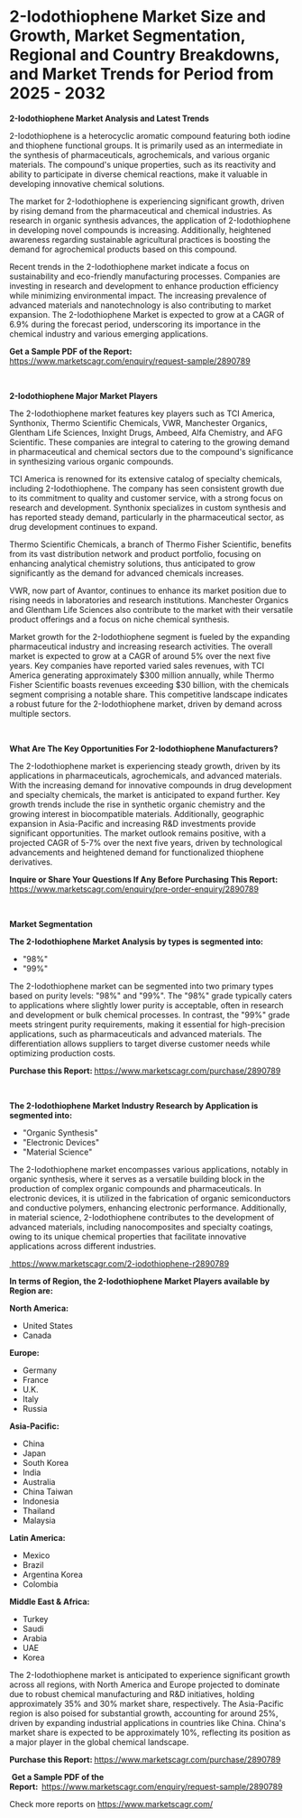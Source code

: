 <p><h1>2-Iodothiophene Market Size and Growth, Market Segmentation, Regional and Country Breakdowns, and Market Trends for Period from 2025 -  2032</h1></p><p><strong>2-Iodothiophene Market Analysis and Latest Trends</strong></p>
<p><p>2-Iodothiophene is a heterocyclic aromatic compound featuring both iodine and thiophene functional groups. It is primarily used as an intermediate in the synthesis of pharmaceuticals, agrochemicals, and various organic materials. The compound's unique properties, such as its reactivity and ability to participate in diverse chemical reactions, make it valuable in developing innovative chemical solutions.</p><p>The market for 2-Iodothiophene is experiencing significant growth, driven by rising demand from the pharmaceutical and chemical industries. As research in organic synthesis advances, the application of 2-Iodothiophene in developing novel compounds is increasing. Additionally, heightened awareness regarding sustainable agricultural practices is boosting the demand for agrochemical products based on this compound.</p><p>Recent trends in the 2-Iodothiophene market indicate a focus on sustainability and eco-friendly manufacturing processes. Companies are investing in research and development to enhance production efficiency while minimizing environmental impact. The increasing prevalence of advanced materials and nanotechnology is also contributing to market expansion. The 2-Iodothiophene Market is expected to grow at a CAGR of 6.9% during the forecast period, underscoring its importance in the chemical industry and various emerging applications.</p></p>
<p><strong>Get a Sample PDF of the Report:&nbsp;</strong> <a href="https://www.marketscagr.com/enquiry/request-sample/2890789?utm_campaign=1835&utm_medium=2&utm_source=Github&utm_content=ia&utm_term=14032025&utm_id=2-iodothiophene">https://www.marketscagr.com/enquiry/request-sample/2890789</a></p>
<p>&nbsp;</p>
<p><strong>2-Iodothiophene Major Market Players</strong></p>
<p><p>The 2-Iodothiophene market features key players such as TCI America, Synthonix, Thermo Scientific Chemicals, VWR, Manchester Organics, Glentham Life Sciences, Inxight Drugs, Ambeed, Alfa Chemistry, and AFG Scientific. These companies are integral to catering to the growing demand in pharmaceutical and chemical sectors due to the compound's significance in synthesizing various organic compounds.</p><p>TCI America is renowned for its extensive catalog of specialty chemicals, including 2-Iodothiophene. The company has seen consistent growth due to its commitment to quality and customer service, with a strong focus on research and development. Synthonix specializes in custom synthesis and has reported steady demand, particularly in the pharmaceutical sector, as drug development continues to expand. </p><p>Thermo Scientific Chemicals, a branch of Thermo Fisher Scientific, benefits from its vast distribution network and product portfolio, focusing on enhancing analytical chemistry solutions, thus anticipated to grow significantly as the demand for advanced chemicals increases.</p><p>VWR, now part of Avantor, continues to enhance its market position due to rising needs in laboratories and research institutions. Manchester Organics and Glentham Life Sciences also contribute to the market with their versatile product offerings and a focus on niche chemical synthesis.</p><p>Market growth for the 2-Iodothiophene segment is fueled by the expanding pharmaceutical industry and increasing research activities. The overall market is expected to grow at a CAGR of around 5% over the next five years. Key companies have reported varied sales revenues, with TCI America generating approximately $300 million annually, while Thermo Fisher Scientific boasts revenues exceeding $30 billion, with the chemicals segment comprising a notable share. This competitive landscape indicates a robust future for the 2-Iodothiophene market, driven by demand across multiple sectors.</p></p>
<p>&nbsp;</p>
<p><strong>What Are The Key Opportunities For 2-Iodothiophene Manufacturers?</strong></p>
<p><p>The 2-Iodothiophene market is experiencing steady growth, driven by its applications in pharmaceuticals, agrochemicals, and advanced materials. With the increasing demand for innovative compounds in drug development and specialty chemicals, the market is anticipated to expand further. Key growth trends include the rise in synthetic organic chemistry and the growing interest in biocompatible materials. Additionally, geographic expansion in Asia-Pacific and increasing R&D investments provide significant opportunities. The market outlook remains positive, with a projected CAGR of 5-7% over the next five years, driven by technological advancements and heightened demand for functionalized thiophene derivatives.</p></p>
<p><strong>Inquire or Share Your Questions If Any Before Purchasing This Report:</strong> <a href="https://www.marketscagr.com/enquiry/pre-order-enquiry/2890789?utm_campaign=1835&utm_medium=2&utm_source=Github&utm_content=ia&utm_term=14032025&utm_id=2-iodothiophene">https://www.marketscagr.com/enquiry/pre-order-enquiry/2890789</a></p>
<p>&nbsp;</p>
<p><strong>Market Segmentation</strong></p>
<p><strong>The 2-Iodothiophene Market Analysis by types is segmented into:</strong></p>
<p><ul><li>"98%"</li><li>"99%"</li></ul></p>
<p><p>The 2-Iodothiophene market can be segmented into two primary types based on purity levels: "98%" and "99%". The "98%" grade typically caters to applications where slightly lower purity is acceptable, often in research and development or bulk chemical processes. In contrast, the "99%" grade meets stringent purity requirements, making it essential for high-precision applications, such as pharmaceuticals and advanced materials. The differentiation allows suppliers to target diverse customer needs while optimizing production costs.</p></p>
<p><strong>Purchase this Report:&nbsp;</strong><a href="https://www.marketscagr.com/purchase/2890789?utm_campaign=1835&utm_medium=2&utm_source=Github&utm_content=ia&utm_term=14032025&utm_id=2-iodothiophene">https://www.marketscagr.com/purchase/2890789</a></p>
<p>&nbsp;</p>
<p><strong>The 2-Iodothiophene Market Industry Research by Application is segmented into:</strong></p>
<p><ul><li>"Organic Synthesis"</li><li>"Electronic Devices"</li><li>"Material Science"</li></ul></p>
<p><p>The 2-Iodothiophene market encompasses various applications, notably in organic synthesis, where it serves as a versatile building block in the production of complex organic compounds and pharmaceuticals. In electronic devices, it is utilized in the fabrication of organic semiconductors and conductive polymers, enhancing electronic performance. Additionally, in material science, 2-Iodothiophene contributes to the development of advanced materials, including nanocomposites and specialty coatings, owing to its unique chemical properties that facilitate innovative applications across different industries.</p></p>
<p><a href="https://www.marketscagr.com/2-iodothiophene-r2890789?utm_campaign=1835&utm_medium=2&utm_source=Github&utm_content=ia&utm_term=14032025&utm_id=2-iodothiophene">&nbsp;https://www.marketscagr.com/2-iodothiophene-r2890789</a></p>
<p><strong>In terms of Region, the 2-Iodothiophene Market Players available by Region are:</strong></p>
<p>
    <p> <strong> North America: </strong>
        <ul>
            <li>United States</li>
            <li>Canada</li>
        </ul>
        </p> 
    <p> <strong> Europe: </strong>
        <ul>
            <li>Germany</li>
            <li>France</li>
            <li>U.K.</li>
            <li>Italy</li>
            <li>Russia</li>
        </ul>
        </p> 
    <p> <strong> Asia-Pacific: </strong>
        <ul>
            <li>China</li>
            <li>Japan</li>
            <li>South Korea</li>
            <li>India</li>
            <li>Australia</li>
            <li>China Taiwan</li>
            <li>Indonesia</li>
            <li>Thailand</li>
            <li>Malaysia</li>
        </ul>
        </p> 
    <p> <strong> Latin America: </strong>
        <ul>
            <li>Mexico</li>
            <li>Brazil</li>
            <li>Argentina Korea</li>
            <li>Colombia</li>
        </ul>
        </p> 
    <p> <strong> Middle East & Africa: </strong>
        <ul>
            <li>Turkey</li>
            <li>Saudi</li>
            <li>Arabia</li>
            <li>UAE</li>
            <li>Korea</li>
        </ul>
    </p>
    </p>
<p><p>The 2-Iodothiophene market is anticipated to experience significant growth across all regions, with North America and Europe projected to dominate due to robust chemical manufacturing and R&D initiatives, holding approximately 35% and 30% market share, respectively. The Asia-Pacific region is also poised for substantial growth, accounting for around 25%, driven by expanding industrial applications in countries like China. China's market share is expected to be approximately 10%, reflecting its position as a major player in the global chemical landscape.</p></p>
<p><strong>Purchase this Report: </strong><a href="https://www.marketscagr.com/purchase/2890789?utm_campaign=1835&utm_medium=2&utm_source=Github&utm_content=ia&utm_term=14032025&utm_id=2-iodothiophene">https://www.marketscagr.com/purchase/2890789</a></p>
<p>&nbsp;<strong>Get a Sample PDF of the Report:&nbsp;&nbsp;</strong><a href="https://www.marketscagr.com/enquiry/request-sample/2890789?utm_campaign=1835&utm_medium=2&utm_source=Github&utm_content=ia&utm_term=14032025&utm_id=2-iodothiophene">https://www.marketscagr.com/enquiry/request-sample/2890789</a></p>
<p><strong></strong></p>
<p>Check more reports on <a href="https://www.marketscagr.com/?utm_campaign=1835&utm_medium=2&utm_source=Github&utm_content=ia&utm_term=14032025&utm_id=2-iodothiophene">https://www.marketscagr.com/</a></p>